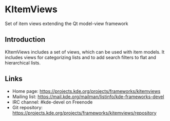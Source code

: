 # KItemViews

Set of item views extending the Qt model-view framework

## Introduction

KItemViews includes a set of views, which can be used with item models. It
includes views for categorizing lists and to add search filters to flat and
hierarchical lists.

## Links

- Home page: <https://projects.kde.org/projects/frameworks/kitemviews>
- Mailing list: <https://mail.kde.org/mailman/listinfo/kde-frameworks-devel>
- IRC channel: #kde-devel on Freenode
- Git repository: <https://projects.kde.org/projects/frameworks/kitemviews/repository>
